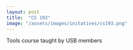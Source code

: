 ```yaml
---
layout: post
title:  "CS 193"
image: "/assets/images/initatives/cs193.png"
---
```

Tools course taught by USB members